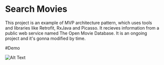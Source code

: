 # Search Movies
This project is an example of MVP architecture pattern, which uses tools and libraries like Retrofit, RxJava and Picasso. It recieves information from a public web service named The Open Movie Database. It is an ongoing project and it's gonna modified by time.

#Demo

![Alt Text](http://oveissi.ir/githubAssets/searchmovies.gif)
